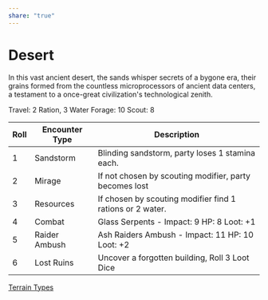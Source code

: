 ```yaml
---
share: "true"
---
```


# Desert

In this vast ancient desert, the sands whisper secrets of a bygone era, their grains formed from the countless microprocessors of ancient data centers, a testament to a once-great civilization's technological zenith.

Travel: 2 Ration, 3 Water
Forage: 10
Scout: 8

| Roll | Encounter Type | Description |
| ---- | ---- | ---- |
| 1 | Sandstorm | Blinding sandstorm, party loses 1 stamina each. |
| 2 | Mirage | If not chosen by scouting modifier, party becomes lost |
| 3 | Resources | If chosen by scouting modifier find 1 rations or 2 water. |
| 4 | Combat | Glass Serpents - Impact: 9 HP: 8 Loot: +1 |
| 5 | Raider Ambush | Ash Raiders Ambush - Impact: 11 HP: 10 Loot: +2 |
| 6 | Lost Ruins | Uncover a forgotten building, Roll 3 Loot Dice |
[Terrain Types](./Terrain%20Types.html)
